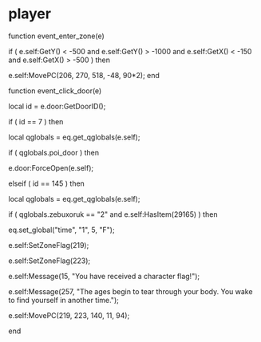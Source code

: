 # player
function event_enter_zone(e)

if ( e.self:GetY() < -500 and e.self:GetY() > -1000 and e.self:GetX() < -150 and e.self:GetX() > -500 ) then





e.self:MovePC(206, 270, 518, -48, 90*2);
end

function event_click_door(e)

local id = e.door:GetDoorID();


if ( id == 7 ) then


local qglobals = eq.get_qglobals(e.self);


if ( qglobals.poi_door ) then



e.door:ForceOpen(e.self);





elseif ( id == 145 ) then


local qglobals = eq.get_qglobals(e.self);


if ( qglobals.zebuxoruk == "2" and e.self:HasItem(29165) ) then



eq.set_global("time", "1", 5, "F");



e.self:SetZoneFlag(219);



e.self:SetZoneFlag(223);



e.self:Message(15, "You have received a character flag!");



e.self:Message(257, "The ages begin to tear through your body.  You wake to find yourself in another time.");



e.self:MovePC(219, 223, 140, 11, 94);

end
